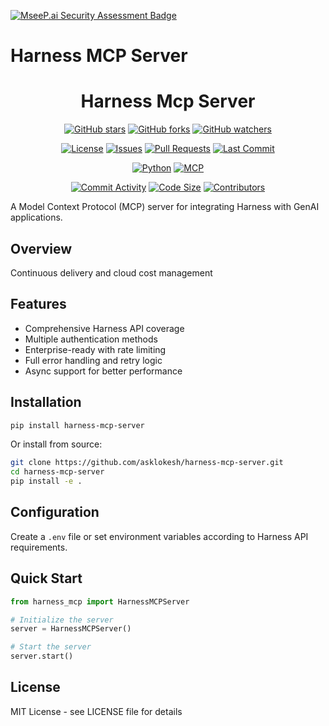 [![MseeP.ai Security Assessment Badge](https://mseep.net/pr/lokimcpuniverse-harness-mcp-server-badge.png)](https://mseep.ai/app/lokimcpuniverse-harness-mcp-server)

# Harness MCP Server

<div align="center">

# Harness Mcp Server

[![GitHub stars](https://img.shields.io/github/stars/LokiMCPUniverse/harness-mcp-server?style=social)](https://github.com/LokiMCPUniverse/harness-mcp-server/stargazers)
[![GitHub forks](https://img.shields.io/github/forks/LokiMCPUniverse/harness-mcp-server?style=social)](https://github.com/LokiMCPUniverse/harness-mcp-server/network)
[![GitHub watchers](https://img.shields.io/github/watchers/LokiMCPUniverse/harness-mcp-server?style=social)](https://github.com/LokiMCPUniverse/harness-mcp-server/watchers)

[![License](https://img.shields.io/github/license/LokiMCPUniverse/harness-mcp-server?style=for-the-badge)](https://github.com/LokiMCPUniverse/harness-mcp-server/blob/main/LICENSE)
[![Issues](https://img.shields.io/github/issues/LokiMCPUniverse/harness-mcp-server?style=for-the-badge)](https://github.com/LokiMCPUniverse/harness-mcp-server/issues)
[![Pull Requests](https://img.shields.io/github/issues-pr/LokiMCPUniverse/harness-mcp-server?style=for-the-badge)](https://github.com/LokiMCPUniverse/harness-mcp-server/pulls)
[![Last Commit](https://img.shields.io/github/last-commit/LokiMCPUniverse/harness-mcp-server?style=for-the-badge)](https://github.com/LokiMCPUniverse/harness-mcp-server/commits)

[![Python](https://img.shields.io/badge/Python-3776AB?style=for-the-badge&logo=python&logoColor=white)](https://python.org)
[![MCP](https://img.shields.io/badge/Model_Context_Protocol-DC143C?style=for-the-badge)](https://modelcontextprotocol.io)

[![Commit Activity](https://img.shields.io/github/commit-activity/m/LokiMCPUniverse/harness-mcp-server?style=flat-square)](https://github.com/LokiMCPUniverse/harness-mcp-server/pulse)
[![Code Size](https://img.shields.io/github/languages/code-size/LokiMCPUniverse/harness-mcp-server?style=flat-square)](https://github.com/LokiMCPUniverse/harness-mcp-server)
[![Contributors](https://img.shields.io/github/contributors/LokiMCPUniverse/harness-mcp-server?style=flat-square)](https://github.com/LokiMCPUniverse/harness-mcp-server/graphs/contributors)

</div>

A Model Context Protocol (MCP) server for integrating Harness with GenAI applications.

## Overview

Continuous delivery and cloud cost management

## Features

- Comprehensive Harness API coverage
- Multiple authentication methods
- Enterprise-ready with rate limiting
- Full error handling and retry logic
- Async support for better performance

## Installation

```bash
pip install harness-mcp-server
```

Or install from source:

```bash
git clone https://github.com/asklokesh/harness-mcp-server.git
cd harness-mcp-server
pip install -e .
```

## Configuration

Create a `.env` file or set environment variables according to Harness API requirements.

## Quick Start

```python
from harness_mcp import HarnessMCPServer

# Initialize the server
server = HarnessMCPServer()

# Start the server
server.start()
```

## License

MIT License - see LICENSE file for details
